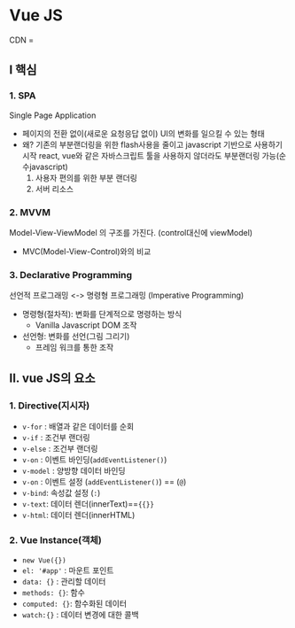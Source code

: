 # Vue JS
CDN = <script src="https://cdn.jsdelivr.net/npm/vue/dist/vue.js"></script>
## I 핵심
### 1. SPA
Single Page Application
- 페이지의 전환 없이(새로운 요청응답 없이) UI의 변화를 일으킬 수 있는 형태
- 왜?
    기존의 부분랜더링을 위한 flash사용을 줄이고 javascript 기반으로 사용하기 시작
    react, vue와 같은 자바스크립트 툴을 사용하지 않더라도 부분랜더링 가능(순수javascript)
  1. 사용자 편의를 위한 부분 랜더링
  2. 서버 리소스

### 2. MVVM
Model-View-ViewModel 의 구조를 가진다.
  (control대신에 viewModel)
- MVC(Model-View-Control)와의 비교

### 3. Declarative Programming
선언적 프로그래밍 <-> 명령형 프로그래밍
(Imperative Programming)
- 명령형(절차적): 변화를 단계적으로 명령하는 방식
  - Vanilla Javascript DOM 조작
- 선언형: 변화를 선언(그림 그리기)
  - 프레임 워크를 통한 조작

## II. vue JS의 요소
### 1. Directive(지시자)
- `v-for` : 배열과 같은 데이터를 순회
- `v-if` : 조건부 랜더링
- `v-else` : 조건부 랜더링
- `v-on` : 이벤트 바인딩(`addEventListener()`)
- `v-model` : 양방향 데이터 바인딩
- `v-on` : 이벤트 설정 (`addEventListener()`) == (`@`)
- `v-bind`: 속성값 설정 (`:`)
- `v-text`: 데이터 렌더(innerText)==`{{}}`
- `v-html`: 데이터 렌더(innerHTML)

### 2. Vue Instance(객체)
- `new Vue({})`
- `el: '#app'` : 마운트 포인트
- `data: {}` : 관리할 데이터
- `methods: {}`: 함수
- `computed: {}`: 함수화된 데이터
- `watch:{}` : 데이터 변경에 대한 콜백

